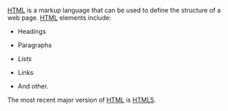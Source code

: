 [HTML](/wiki/HTML) is a markup language that can be used to define the structure of a web page. [HTML](/wiki/HTML) elements include: 

* Headings

* Paragraphs

* *Lists*

* Links

* And other.

The most recent major version of [HTML](/wiki/HTML) is [HTML5](/wiki/HTML).